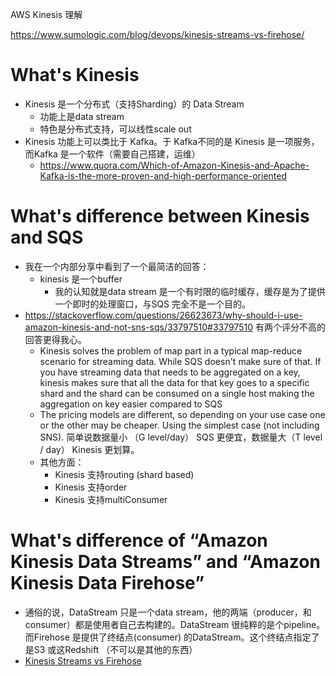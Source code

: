 


AWS Kinesis  理解

https://www.sumologic.com/blog/devops/kinesis-streams-vs-firehose/

# What's Kinesis

- Kinesis 是一个分布式（支持Sharding）的 Data Stream
	- 功能上是data stream
	- 特色是分布式支持，可以线性scale out
- Kinesis 功能上可以类比于 Kafka。于 Kafka不同的是 Kinesis 是一项服务，而Kafka 是一个软件（需要自己搭建，运维）
	- https://www.quora.com/Which-of-Amazon-Kinesis-and-Apache-Kafka-is-the-more-proven-and-high-performance-oriented  
# What's difference between Kinesis and SQS
- 我在一个内部分享中看到了一个最简洁的回答：
  - kinesis 是一个buffer
    - 我的认知就是data stream 是一个有时限的临时缓存，缓存是为了提供一个即时的处理窗口，与SQS 完全不是一个目的。
- https://stackoverflow.com/questions/26623673/why-should-i-use-amazon-kinesis-and-not-sns-sqs/33797510#33797510  有两个评分不高的回答更得我心。
	- Kinesis solves the problem of map part in a typical map-reduce scenario for streaming data. While SQS doesn't make sure of that. If you have streaming data that needs to be aggregated on a key, kinesis makes sure that all the data for that key goes to a specific shard and the shard can be consumed on a single host making the aggregation on key easier compared to SQS
	- The pricing models are different, so depending on your use case one or the other may be cheaper. Using the simplest case (not including SNS). 简单说数据量小 （G level/day） SQS 更便宜，数据量大（T level / day） Kinesis 更划算。
	- 其他方面：
		- Kinesis 支持routing (shard based)
		-  Kinesis 支持order
		- Kinesis 支持multiConsumer
# What's difference of “Amazon Kinesis Data Streams” and “Amazon Kinesis Data Firehose”
- 通俗的说，DataStream 只是一个data stream，他的两端（producer，和 consumer）都是使用者自己去构建的。DataStream 很纯粹的是个pipeline。 而Firehose 是提供了终结点(consumer) 的DataStream。这个终结点指定了是S3 或这Redshift （不可以是其他的东西）
- [Kinesis Streams vs Firehose](https://www.sumologic.com/blog/devops/kinesis-streams-vs-firehose/)
<!--stackedit_data:
eyJoaXN0b3J5IjpbLTE3MTkxNTA5NzMsMTUxNTY0NzY2Nl19
-->